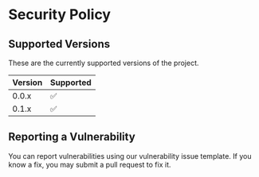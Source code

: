 # Security Policy

## Supported Versions

These are the currently supported versions of the project.

| Version | Supported          |
| ------- | ------------------ |
| 0.0.x   | ✅                
| 0.1.x   | ✅

## Reporting a Vulnerability

You can report vulnerabilities using our vulnerability issue template. If you know a fix, you may submit a pull request to fix it.
